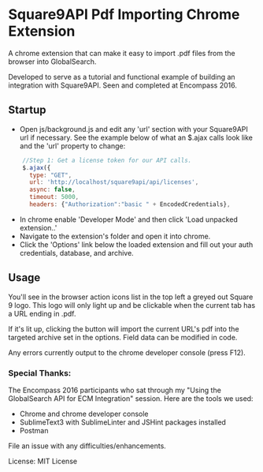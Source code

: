 #  Square9API Pdf Importing Chrome Extension

A chrome extension that can make it easy to import .pdf files from the browser into GlobalSearch. 

Developed to serve as a tutorial and functional example of building an integration with Square9API. Seen and completed at Encompass 2016.


## Startup
* Open js/background.js and edit any 'url' section with your Square9API url if necessary. See the example below of what an $.ajax calls look like and the 'url' property to change:

```javascript
    //Step 1: Get a license token for our API calls.
    $.ajax({
      type: "GET",
      url: 'http://localhost/square9api/api/licenses',
      async: false,
      timeout: 5000,
      headers: {"Authorization":"basic " + EncodedCredentials},
```
* In chrome enable 'Developer Mode' and then click 'Load unpacked extension..' 
* Navigate to the extension's folder and open it into chrome.
* Click the 'Options' link below the loaded extension and fill out your auth credentials, database, and archive.

## Usage
You'll see in the browser action icons list in the top left a greyed out Square 9 logo. This logo will only light up and be clickable when the current tab has a URL ending in .pdf.

If it's lit up, clicking the button will import the current URL's pdf into the targeted archive set in the options. Field data can be modified in code.

Any errors currently output to the chrome developer console (press F12).


### Special Thanks:

The Encompass 2016 participants who sat through my "Using the GlobalSearch API for ECM Integration" session. Here are the tools we used: 
* Chrome and chrome developer console
* SublimeText3 with SublimeLinter and JSHint packages installed
* Postman

File an issue with any difficulties/enhancements.

License: MIT License